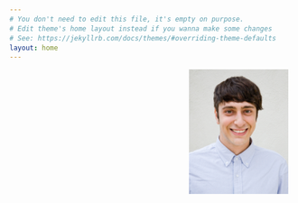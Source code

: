 ```yaml
---
# You don't need to edit this file, it's empty on purpose.
# Edit theme's home layout instead if you wanna make some changes
# See: https://jekyllrb.com/docs/themes/#overriding-theme-defaults
layout: home
---
```


<img align="right" style="width:35%;height:35%;margin:0px 10px" src="/assets/super_profesh.jpg" alt="Vincent"/>

